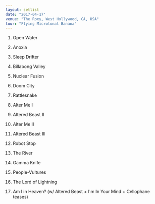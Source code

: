 ```yaml
---
layout: setlist
date: "2017-04-17"
venue: "The Roxy, West Hollywood, CA, USA"
tour: "Flying Microtonal Banana"
---
```



 1. Open Water

 2. Anoxia

 3. Sleep Drifter

 4. Billabong Valley

 5. Nuclear Fusion

 6. Doom City

 7. Rattlesnake

 8. Alter Me I

 9. Altered Beast II

10. Alter Me II

11. Altered Beast III

12. Robot Stop

13. The River

14. Gamma Knife

15. People-Vultures

16. The Lord of Lightning

17. Am I in Heaven?
    (w/ Altered Beast + I'm In Your Mind + Cellophane teases)


